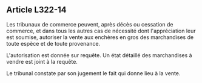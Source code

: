 Article L322-14
----
Les tribunaux de commerce peuvent, après décès ou cessation de commerce, et dans
tous les autres cas de nécessité dont l'appréciation leur est soumise, autoriser
la vente aux enchères en gros des marchandises de toute espèce et de toute
provenance.

L'autorisation est donnée sur requête. Un état détaillé des marchandises à
vendre est joint à la requête.

Le tribunal constate par son jugement le fait qui donne lieu à la vente.
